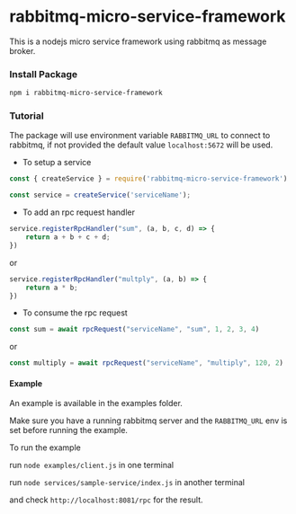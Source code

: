 # rabbitmq-micro-service-framework

This is a nodejs micro service framework using rabbitmq as message broker.

### Install Package

```sh
npm i rabbitmq-micro-service-framework
```

### Tutorial

The package will use environment variable `RABBITMQ_URL` to connect to rabbitmq, if not provided the default value `localhost:5672` will be used. 

* To setup a service

```js
const { createService } = require('rabbitmq-micro-service-framework')

const service = createService('serviceName');
```

* To add an rpc request handler

```js
service.registerRpcHandler("sum", (a, b, c, d) => {
    return a + b + c + d;
})
```

or 

```js
service.registerRpcHandler("multply", (a, b) => {
    return a * b;
})

```


* To consume the rpc request

```js
const sum = await rpcRequest("serviceName", "sum", 1, 2, 3, 4)
```

or

```js
const multiply = await rpcRequest("serviceName", "multiply", 120, 2)
```


#### Example

An example is available in the examples folder.

Make sure you have a running rabbitmq server and the `RABBITMQ_URL` env is set before running the example.

To run the example

run `node examples/client.js` in one terminal

run `node services/sample-service/index.js` in another terminal

and check `http://localhost:8081/rpc` for the result.


